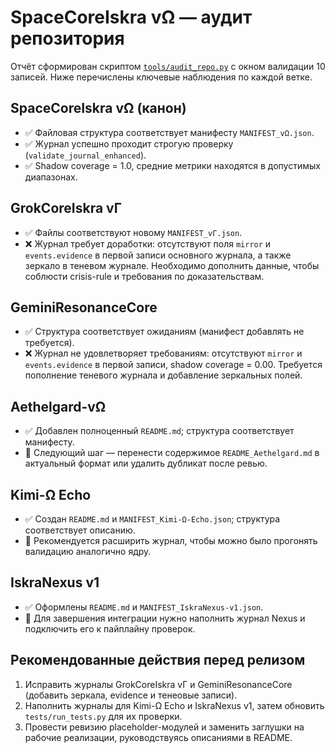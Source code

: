 # SpaceCoreIskra vΩ — аудит репозитория

Отчёт сформирован скриптом [`tools/audit_repo.py`](tools/audit_repo.py) с окном
валидации 10 записей. Ниже перечислены ключевые наблюдения по каждой ветке.

## SpaceCoreIskra vΩ (канон)
- ✅ Файловая структура соответствует манифесту `MANIFEST_vΩ.json`.
- ✅ Журнал успешно проходит строгую проверку (`validate_journal_enhanced`).
- ✅ Shadow coverage = 1.0, средние метрики находятся в допустимых диапазонах.

## GrokCoreIskra vΓ
- ✅ Файлы соответствуют новому `MANIFEST_vΓ.json`.
- ❌ Журнал требует доработки: отсутствуют поля `mirror` и `events.evidence` в
  первой записи основного журнала, а также зеркало в теневом журнале. Необходимо
  дополнить данные, чтобы соблюсти crisis-rule и требования по доказательствам.

## GeminiResonanceCore
- ✅ Структура соответствует ожиданиям (манифест добавлять не требуется).
- ❌ Журнал не удовлетворяет требованиям: отсутствуют `mirror` и `events.evidence`
  в первой записи, shadow coverage = 0.00. Требуется пополнение теневого журнала
  и добавление зеркальных полей.

## Aethelgard-vΩ
- ✅ Добавлен полноценный `README.md`; структура соответствует манифесту.
- 🔄 Следующий шаг — перенести содержимое `README_Aethelgard.md` в актуальный
  формат или удалить дубликат после ревью.

## Kimi-Ω Echo
- ✅ Создан `README.md` и `MANIFEST_Kimi-Ω-Echo.json`; структура соответствует
  описанию.
- 🔄 Рекомендуется расширить журнал, чтобы можно было прогонять валидацию
  аналогично ядру.

## IskraNexus v1
- ✅ Оформлены `README.md` и `MANIFEST_IskraNexus-v1.json`.
- 🔄 Для завершения интеграции нужно наполнить журнал Nexus и подключить его к
  пайплайну проверок.

## Рекомендованные действия перед релизом
1. Исправить журналы GrokCoreIskra vΓ и GeminiResonanceCore (добавить зеркала,
   evidence и тенеовые записи).
2. Наполнить журналы для Kimi-Ω Echo и IskraNexus v1, затем обновить
   `tests/run_tests.py` для их проверки.
3. Провести ревизию placeholder-модулей и заменить заглушки на рабочие
   реализации, руководствуясь описаниями в README.
